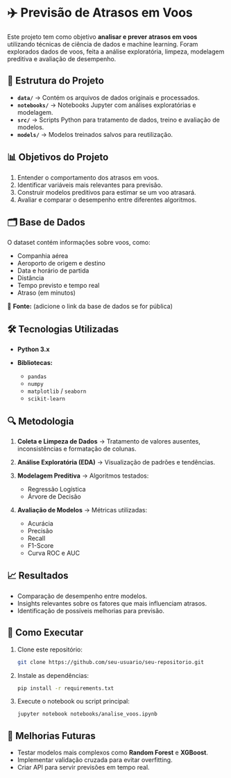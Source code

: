 # ✈️ Previsão de Atrasos em Voos

Este projeto tem como objetivo **analisar e prever atrasos em voos** utilizando técnicas de ciência de dados e machine learning. Foram explorados dados de voos, feita a análise exploratória, limpeza, modelagem preditiva e avaliação de desempenho.

## 📂 Estrutura do Projeto

* **`data/`** → Contém os arquivos de dados originais e processados.
* **`notebooks/`** → Notebooks Jupyter com análises exploratórias e modelagem.
* **`src/`** → Scripts Python para tratamento de dados, treino e avaliação de modelos.
* **`models/`** → Modelos treinados salvos para reutilização.

## 📊 Objetivos do Projeto

1. Entender o comportamento dos atrasos em voos.
2. Identificar variáveis mais relevantes para previsão.
3. Construir modelos preditivos para estimar se um voo atrasará.
4. Avaliar e comparar o desempenho entre diferentes algoritmos.

## 🗂️ Base de Dados

O dataset contém informações sobre voos, como:

* Companhia aérea
* Aeroporto de origem e destino
* Data e horário de partida
* Distância
* Tempo previsto e tempo real
* Atraso (em minutos)

📌 **Fonte:** (adicione o link da base de dados se for pública)

## 🛠️ Tecnologias Utilizadas

* **Python 3.x**
* **Bibliotecas:**

  * `pandas`
  * `numpy`
  * `matplotlib` / `seaborn`
  * `scikit-learn`

## 🔍 Metodologia

1. **Coleta e Limpeza de Dados** → Tratamento de valores ausentes, inconsistências e formatação de colunas.
2. **Análise Exploratória (EDA)** → Visualização de padrões e tendências.
3. **Modelagem Preditiva** → Algoritmos testados:

   * Regressão Logística
   * Árvore de Decisão
4. **Avaliação de Modelos** → Métricas utilizadas:

   * Acurácia
   * Precisão
   * Recall
   * F1-Score
   * Curva ROC e AUC

## 📈 Resultados

* Comparação de desempenho entre modelos.
* Insights relevantes sobre os fatores que mais influenciam atrasos.
* Identificação de possíveis melhorias para previsão.

## 🚀 Como Executar

1. Clone este repositório:

   ```bash
   git clone https://github.com/seu-usuario/seu-repositorio.git
   ```
2. Instale as dependências:

   ```bash
   pip install -r requirements.txt
   ```
3. Execute o notebook ou script principal:

   ```bash
   jupyter notebook notebooks/analise_voos.ipynb
   ```

## 📌 Melhorias Futuras

* Testar modelos mais complexos como **Random Forest** e **XGBoost**.
* Implementar validação cruzada para evitar overfitting.
* Criar API para servir previsões em tempo real.
